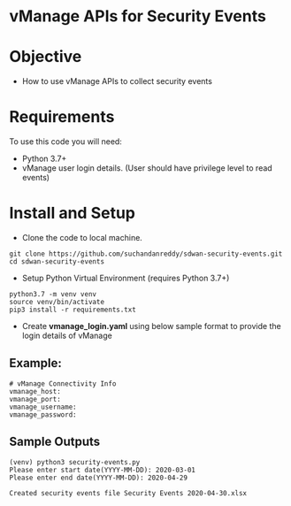 
# vManage APIs for Security Events

# Objective 

*   How to use vManage APIs to collect security events

# Requirements

To use this code you will need:

* Python 3.7+
* vManage user login details. (User should have privilege level to read events)

# Install and Setup

- Clone the code to local machine.

```
git clone https://github.com/suchandanreddy/sdwan-security-events.git
cd sdwan-security-events
```

- Setup Python Virtual Environment (requires Python 3.7+)

```
python3.7 -m venv venv
source venv/bin/activate
pip3 install -r requirements.txt
```

- Create **vmanage_login.yaml** using below sample format to provide the login details of vManage

## Example:

```
# vManage Connectivity Info
vmanage_host:
vmanage_port:
vmanage_username:
vmanage_password:
```

## Sample Outputs

```
(venv) python3 security-events.py
Please enter start date(YYYY-MM-DD): 2020-03-01
Please enter end date(YYYY-MM-DD): 2020-04-29

Created security events file Security Events 2020-04-30.xlsx
```
